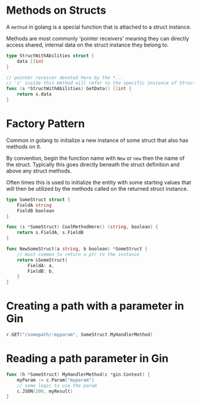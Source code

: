 # Methods on Structs

A `method` in golang is a special function that is attached to a struct instance.

Methods are most commonly 'pointer receivers' meaning they can directly access shared, internal data on the struct instance they belong to.

```go
type StructWithAbilities struct {
	data []int
}

// pointer receiver denoted here by the *...
// 's' inside this method will refer to the specific instance of StructWithAbilities rather than a copy of the data.
func (s *StructWithAbilities) GetData() []int {
	return s.data
}
```

# Factory Pattern

Common in golang to initialize a new instance of some struct that also has methods on it.

By convention, begin the function name with `New` or `new` then the name of the struct.
Typically this goes directly beneath the struct definition and above any struct methods.

Often times this is used to initialize the entity with some starting values that will then be utilized by the methods called on the returned struct instance.

```go
type SomeStruct struct {
	FieldA string
	FieldB boolean
}

func (s *SomeStruct) CoolMethodHere() (string, boolean) {
	return s.FieldA, s.FieldB
}

func NewSomeStruct(a string, b boolean) *SomeStruct {
	// most common to return a ptr to the instance
	return &SomeStruct{
		FieldA: a,
		FieldB: b,
	}
}
```

# Creating a path with a parameter in Gin

```go
r.GET("/somepath/:myparam", SomeStruct.MyHandlerMethod)
```

# Reading a path parameter in Gin

```go
func (h *SomeStruct) MyHandlerMethod(c *gin.Context) {
	myParam := c.Param("myparam")
	// some logic to use the param
	c.JSON(200, myResult)
}
```

